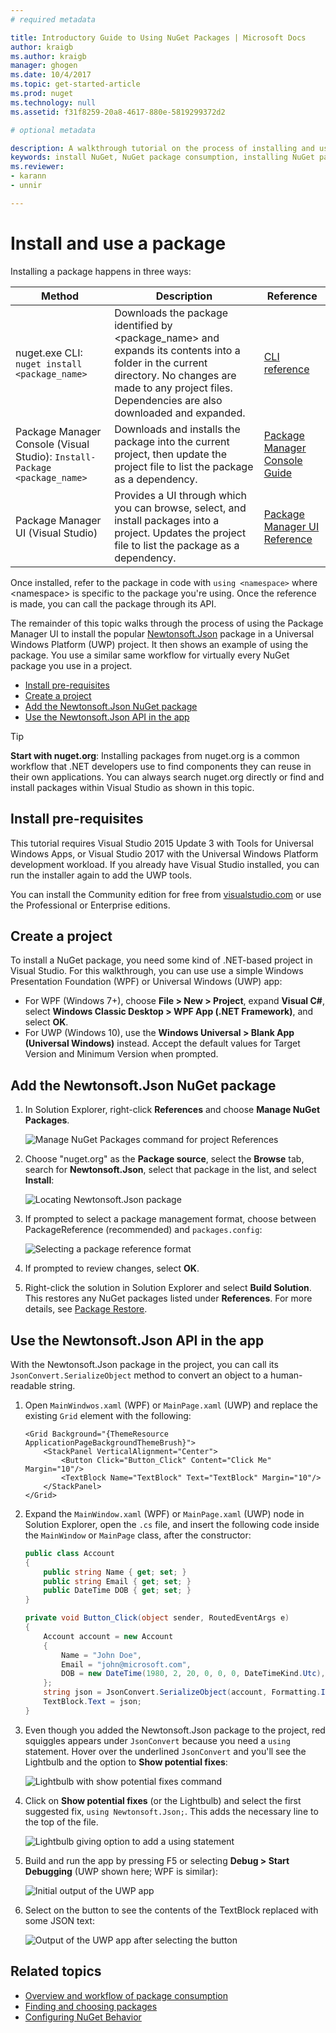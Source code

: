 ```yaml
---
# required metadata

title: Introductory Guide to Using NuGet Packages | Microsoft Docs
author: kraigb
ms.author: kraigb
manager: ghogen
ms.date: 10/4/2017
ms.topic: get-started-article
ms.prod: nuget
ms.technology: null
ms.assetid: f31f8259-20a8-4617-880e-5819299372d2

# optional metadata

description: A walkthrough tutorial on the process of installing and using a NuGet package in a project.
keywords: install NuGet, NuGet package consumption, installing NuGet packages, NuGet package references, using NuGet packages
ms.reviewer:
- karann
- unnir

---
```


# Install and use a package

Installing a package happens in three ways:

| Method | Description | Reference |
| --- | --- | --- | 
| nuget.exe CLI: `nuget install <package_name>` | Downloads the package identified by \<package_name\> and expands its contents into a folder in the current directory. No changes are made to any project files. Dependencies are also downloaded and expanded. | [CLI reference](../tools/nuget-exe-CLI-Reference.md) |
| Package Manager Console (Visual Studio): `Install-Package <package_name>` | Downloads and installs the package into the current project, then update the project file to list the package as a dependency. | [Package Manager Console Guide](../tools/Package-Manager-Console.md) |
| Package Manager UI (Visual Studio) | Provides a UI through which you can browse, select, and install packages into a project. Updates the project file to list the package as a dependency. | [Package Manager UI Reference](../tools/Package-Manager-UI.md) |

Once installed, refer to the package in code with `using <namespace>` where \<namespace\> is specific to the package you're using. Once the reference is made, you can call the package through its API.

The remainder of this topic walks through the process of using the Package Manager UI to install the popular [Newtonsoft.Json](https://www.nuget.org/packages/Newtonsoft.Json/) package in a Universal Windows Platform (UWP) project. It then shows an example of using the package. You use a similar same workflow for virtually every NuGet package you use in a project.

- [Install pre-requisites](#install-pre-requisites)
- [Create a project](#create-a-project)
- [Add the Newtonsoft.Json NuGet package](#add-the-newtonsoftjson-nuget-package)
- [Use the Newtonsoft.Json API in the app](#use-the-newtonsoftjson-api-in-the-app)

> [!Tip]
> **Start with nuget.org**: Installing packages from nuget.org is a common workflow that .NET developers use to find components they can reuse in their own applications. You can always search nuget.org directly or find and install packages within Visual Studio as shown in this topic.

## Install pre-requisites

This tutorial requires Visual Studio 2015 Update 3 with Tools for Universal Windows Apps, or Visual Studio 2017 with the Universal Windows Platform development workload. If you already have Visual Studio installed, you can run the installer again to add the UWP tools.

You can install the Community edition for free from [visualstudio.com](https://www.visualstudio.com/) or use the Professional or Enterprise editions. 

## Create a project

To install a NuGet package, you need some kind of .NET-based project in Visual Studio. For this walkthrough, you can use use a simple Windows Presentation Foundation (WPF) or Universal Windows (UWP) app:

- For WPF (Windows 7+), choose **File > New > Project**, expand **Visual C#**, select **Windows Classic Desktop > WPF App (.NET Framework)**, and select **OK**.
- For UWP (Windows 10), use the **Windows Universal > Blank App (Universal Windows)** instead. Accept the default values for Target Version and Minimum Version when prompted.

## Add the Newtonsoft.Json NuGet package

1. In Solution Explorer, right-click **References** and choose **Manage NuGet Packages**.

    ![Manage NuGet Packages command for project References](media/QS_Use-02-ManageNuGetPackages.png)

1. Choose "nuget.org" as the **Package source**, select the **Browse** tab, search for **Newtonsoft.Json**, select that package in the list, and select **Install**:

    ![Locating Newtonsoft.Json package](media/QS_Use-03-NewtonsoftJson.png)

1. If prompted to select a package management format, choose between PackageReference (recommended) and `packages.config`:

    ![Selecting a package reference format](media/QS_Use-03b-SelectFormat.png)

1. If prompted to review changes, select **OK**.

1. Right-click the solution in Solution Explorer and select **Build Solution**. This restores any NuGet packages listed under **References**. For more details, see [Package Restore](../consume-packages/package-restore.md).

## Use the Newtonsoft.Json API in the app

With the Newtonsoft.Json package in the project, you can call its `JsonConvert.SerializeObject` method to convert an object to a human-readable string.

1. Open `MainWindwos.xaml` (WPF) or `MainPage.xaml` (UWP) and replace the existing `Grid` element with the following:

    ```xaml
    <Grid Background="{ThemeResource ApplicationPageBackgroundThemeBrush}">
        <StackPanel VerticalAlignment="Center">
            <Button Click="Button_Click" Content="Click Me" Margin="10"/>
            <TextBlock Name="TextBlock" Text="TextBlock" Margin="10"/>
        </StackPanel>
    </Grid>
    ```

1. Expand the `MainWindow.xaml` (WPF) or `MainPage.xaml` (UWP) node in Solution Explorer, open the `.cs` file, and insert the following code inside the `MainWindow` or `MainPage` class, after the constructor:

    ```cs
    public class Account
    {
        public string Name { get; set; }
        public string Email { get; set; }
        public DateTime DOB { get; set; }
    }

    private void Button_Click(object sender, RoutedEventArgs e)
    {
        Account account = new Account
        {
            Name = "John Doe",
            Email = "john@microsoft.com",
            DOB = new DateTime(1980, 2, 20, 0, 0, 0, DateTimeKind.Utc),
        };
        string json = JsonConvert.SerializeObject(account, Formatting.Indented);
        TextBlock.Text = json;
    }
    ```

1. Even though you added the Newtonsoft.Json package to the project, red squiggles appears under `JsonConvert` because you need a `using` statement. Hover over the underlined `JsonConvert` and you'll see the Lightbulb and the option to **Show potential fixes**:

    ![Lightbulb with show potential fixes command](media/QS_Use-04-ShowPotentialFixes.png)


1. Click on **Show potential fixes** (or the Lightbulb) and select the first suggested fix, `using Newtonsoft.Json;`. This adds the necessary line to the top of the file.

    ![Lightbulb giving option to add a using statement](media/QS_Use-05-AddUsing.png)

1. Build and run the app by pressing F5 or selecting **Debug > Start Debugging** (UWP shown here; WPF is similar):

    ![Initial output of the UWP app](media/QS_Use-06-AppStart.png)

1. Select on the button to see the contents of the TextBlock replaced with some JSON text:

    ![Output of the UWP app after selecting the button](media/QS_Use-07-AppEnd.png)

## Related topics

- [Overview and workflow of package consumption](../consume-packages/overview-and-workflow.md)
- [Finding and choosing packages](../consume-packages/finding-and-choosing-packages.md)
- [Configuring NuGet Behavior](../consume-packages/configuring-nuget-behavior.md)

